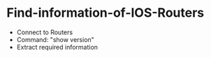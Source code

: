 # Find-information-of-IOS-Routers

 - Connect to Routers
 - Command: "show version"
 - Extract required information
